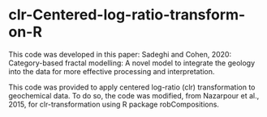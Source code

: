 # clr-Centered-log-ratio-transform-on-R

This code was developed in this paper: Sadeghi and Cohen, 2020: Category-based fractal modelling: A novel model to integrate the geology into the data for more effective processing and interpretation.

This code was provided to apply centered log-ratio (clr) transformation to geochemical data. To do so, the code was modified, from Nazarpour et al., 2015, for clr-transformation using R package robCompositions.
